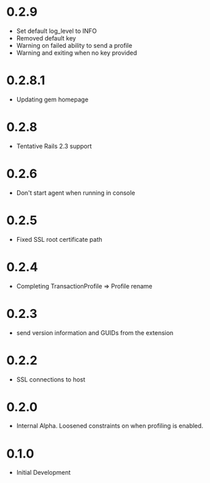 # 0.2.9

* Set default log_level to INFO
* Removed default key
* Warning on failed ability to send a profile
* Warning and exiting when no key provided

# 0.2.8.1

* Updating gem homepage

# 0.2.8

* Tentative Rails 2.3 support

# 0.2.6

* Don't start agent when running in console

# 0.2.5

* Fixed SSL root certificate path

# 0.2.4

* Completing TransactionProfile => Profile rename

# 0.2.3

* send version information and GUIDs from the extension

# 0.2.2

* SSL connections to host

# 0.2.0

* Internal Alpha. Loosened constraints on when profiling is enabled.

# 0.1.0

* Initial Development
